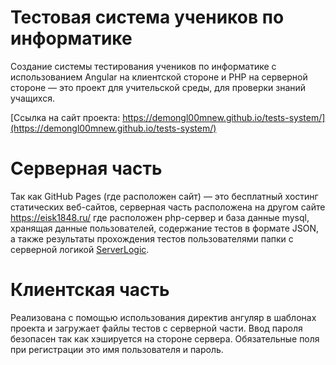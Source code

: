 # Тестовая система учеников по информатике  

Создание системы тестирования учеников по информатике с использованием Angular на клиентской стороне и PHP на серверной стороне — это проект для учительской среды, для проверки знаний учащихся.  

[Ссылка на сайт проекта: https://demongl00mnew.github.io/tests-system/](https://demongl00mnew.github.io/tests-system/)  

# Серверная часть  

Так как GitHub Pages (где расположен сайт) — это бесплатный хостинг статических веб-сайтов, серверная часть расположена на другом сайте <https://eisk1848.ru/> где расположен php-сервер и база данные mysql, хранящая данные пользователей, содержание тестов в формате JSON, а также результаты прохождения тестов пользователями
папки с серверной логикой [ServerLogic](/ServerLogic).

 # Клиентская часть   
Реализована с помощью использования директив ангуляр в шаблонах проекта и загружает файлы тестов с серверной части.
Ввод пароля безопасен так как хэшируется на стороне сервера. Обязательные поля при регистрации это имя пользователя и пароль.


 